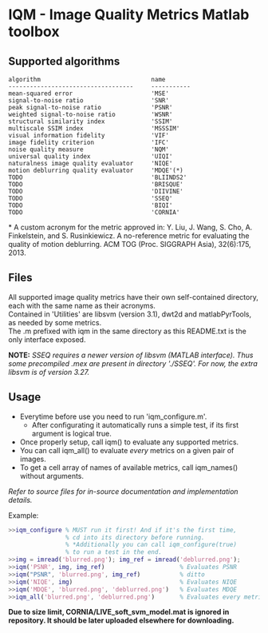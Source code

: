 # IQM - Image Quality Metrics Matlab toolbox

## Supported algorithms
    algorithm                               name
    -----------------------------------     -----------
    mean-squared error                      'MSE'
    signal-to-noise ratio                   'SNR'
    peak signal-to-noise ratio              'PSNR'
    weighted signal-to-noise ratio          'WSNR'
    structural similarity index             'SSIM'
    multiscale SSIM index                   'MSSSIM'
    visual information fidelity             'VIF'
    image fidelity criterion                'IFC'
    noise quality measure                   'NQM'
    universal quality index                 'UIQI'
    naturalness image quality evaluator     'NIQE'
    motion deblurring quality evaluator     'MDQE'(*)
    TODO                                    'BLIINDS2'
    TODO                                    'BRISQUE'
    TODO                                    'DIIVINE'
    TODO                                    'SSEQ'
    TODO                                    'BIQI'
    TODO                                    'CORNIA'

\*  A custom acronym for the metric approved in:
    Y. Liu, J. Wang, S. Cho, A. Finkelstein, and S. Rusinkiewicz.
    A no-reference metric for evaluating the quality of motion deblurring.
    ACM TOG (Proc. SIGGRAPH Asia), 32(6):175, 2013.

## Files
All supported image quality metrics have their own self-contained directory,
each with the same name as their acronyms.  
Contained in 'Utilities' are libsvm (version 3.1), dwt2d and matlabPyrTools, as needed by some metrics.  
The .m prefixed with iqm in the same directory as this README.txt is the only interface exposed.  

**NOTE:** *SSEQ requires a newer version of libsvm (MATLAB interface).
Thus some precompiled .mex are present in directory './SSEQ'.
For now, the extra libsvm is of version 3.27.*

## Usage
* Everytime before use you need to run 'iqm\_configure.m'.
    * After configurating it automatically runs a simple test, if its first argument is logical true.
* Once properly setup, call iqm() to evaluate any supported metrics.
* You can call iqm\_all() to evaluate *every* metrics on a given pair of images.
* To get a cell array of names of available metrics, call iqm\_names() without arguments.

*Refer to source files for in-source documentation and implementation details.*

Example:
``` matlab
>>iqm_configure % MUST run it first! And if it's the first time,
                % cd into its directory before running.
                % *Additionally you can call iqm_configure(true)
                % to run a test in the end.
>>img = imread('blurred.png'); img_ref = imread('deblurred.png');
>>iqm('PSNR', img, img_ref)                     % Evaluates PSNR
>>iqm("PSNR", 'blurred.png', img_ref)           % ditto
>>iqm('NIQE', img)                              % Evaluates NIQE
>>iqm('MDQE', 'blurred.png', 'deblurred.png')   % Evaluates MDQE
>>iqm_all('blurred.png', 'deblurred.png')       % Evaluates every metrics, return them in an array.
```

**Due to size limit, CORNIA/LIVE_soft_svm_model.mat is ignored in repository.
It should be later uploaded elsewhere for downloading.**
